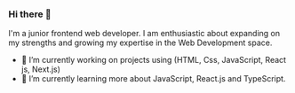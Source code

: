 ### Hi there 👋
I'm a junior frontend web developer. I am enthusiastic about expanding on my strengths and growing my expertise in the Web Development space.


- 🔭 I’m currently working on projects using (HTML, Css, JavaScript, React js, Next.js)
- 🌱 I’m currently learning more about JavaScript, React.js and TypeScript.
<!--
**I-A11/I-A11** is a ✨ _special_ ✨ repository because its `README.md` (this file) appears on your GitHub profile.


- 
-->
